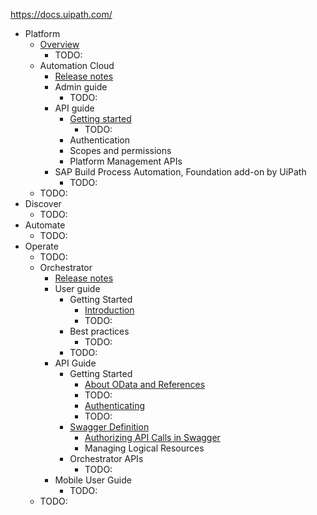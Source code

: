 https://docs.uipath.com/

* Platform
  * [Overview](overview.md)
    * TODO:
  * Automation Cloud
    * [Release notes](https://docs.uipath.com/automation-cloud/automation-cloud/latest/release-notes/release-notes-2025)
    * Admin guide
      * TODO:
    * API guide
      * [Getting started](automation-cloud.automation-cloud.latest.api-guide.about-this-guide.md)
        * TODO:
      * Authentication
      * Scopes and permissions
      * Platform Management APIs
    * SAP Build Process Automation, Foundation add-on by UiPath
      * TODO:
  * TODO:
* Discover
  * TODO:
* Automate
  * TODO:
* Operate
  * TODO:
  * Orchestrator
    * [Release notes](https://docs.uipath.com/orchestrator/automation-cloud/latest/release-notes/2025)
    * User guide
      * Getting Started
        * [Introduction](orchestrator.automation-cloud.latest.user-guide.introduction.md)
        * TODO:
      * Best practices
        * TODO:
      * TODO:
    * API Guide
      * Getting Started
        * [About OData and References](orchestrator.automation-cloud.latest.api-guide.about-odata-and-references.md)
        * TODO:
        * [Authenticating](automation-cloud.automation-cloud.latest.api-guide.about-this-guide.md)
        * TODO:
      * [Swagger Definition](orchestrator.automation-cloud.latest.api-guide.read-me.md)
        * [Authorizing API Calls in Swagger](orchestrator.automation-cloud.latest.api-guide.authorizing-api-calls-in-swagger.md)
        * Managing Logical Resources
      * Orchestrator APIs
        * TODO:
    * Mobile User Guide
      * TODO:
  * TODO: